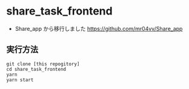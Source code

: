 # share_task_frontend

- Share_app から移行しました https://github.com/mr04vv/Share_app

## 実行方法

```console
git clone [this repogitory]
cd share_task_frontend
yarn
yarn start
```